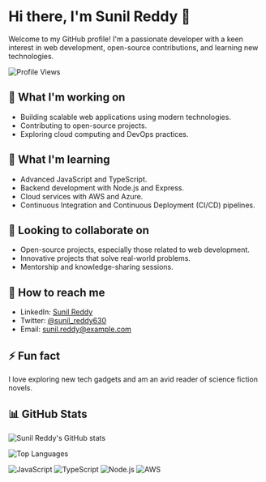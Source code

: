 # Hi there, I'm Sunil Reddy 👋

Welcome to my GitHub profile! I'm a passionate developer with a keen interest in web development, open-source contributions, and learning new technologies.

![Profile Views](https://komarev.com/ghpvc/?username=sunil-reddy-630&color=blue)

## 🔭 What I'm working on

- Building scalable web applications using modern technologies.
- Contributing to open-source projects.
- Exploring cloud computing and DevOps practices.

## 🌱 What I'm learning

- Advanced JavaScript and TypeScript.
- Backend development with Node.js and Express.
- Cloud services with AWS and Azure.
- Continuous Integration and Continuous Deployment (CI/CD) pipelines.

## 👯 Looking to collaborate on

- Open-source projects, especially those related to web development.
- Innovative projects that solve real-world problems.
- Mentorship and knowledge-sharing sessions.

## 🤔 How to reach me

- LinkedIn: [Sunil Reddy](https://www.linkedin.com/in/sunil-reddy-630/)
- Twitter: [@sunil_reddy630](https://twitter.com/sunil_reddy630)
- Email: sunil.reddy@example.com

## ⚡ Fun fact

I love exploring new tech gadgets and am an avid reader of science fiction novels.

## 📊 GitHub Stats

![Sunil Reddy's GitHub stats](https://github-readme-stats.vercel.app/api?username=sunil-reddy-630&show_icons=true&theme=radical)

![Top Languages](https://github-readme-stats.vercel.app/api/top-langs/?username=sunil-reddy-630&layout=compact&theme=radical)

<!-- Add badges -->
![JavaScript](https://img.shields.io/badge/-JavaScript-F7DF1E?style=flat&logo=javascript&logoColor=black)
![TypeScript](https://img.shields.io/badge/-TypeScript-007ACC?style=flat&logo=typescript&logoColor=white)
![Node.js](https://img.shields.io/badge/-Node.js-339933?style=flat&logo=node.js&logoColor=white)
![AWS](https://img.shields.io/badge/-AWS-232F3E?style=flat&logo=amazon-aws&logoColor=white)
